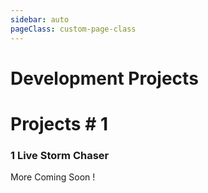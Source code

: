 ```yaml
---
sidebar: auto
pageClass: custom-page-class
---
```


# Development Projects

# Projects # 1

### 1 Live Storm Chaser

More Coming Soon !
